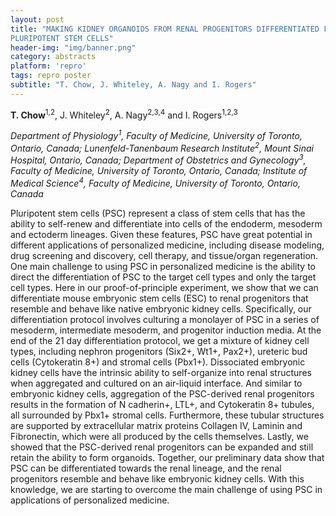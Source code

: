```yaml
---
layout: post
title: "MAKING KIDNEY ORGANOIDS FROM RENAL PROGENITORS DIFFERENTIATED FROM
PLURIPOTENT STEM CELLS"
header-img: "img/banner.png"
category: abstracts
platform: 'repro'
tags: repro poster
subtitle: "T. Chow, J. Whiteley, A. Nagy and I. Rogers"
---
```

__T. Chow__<sup>1,2</sup>, J. Whiteley<sup>2</sup>, A. Nagy<sup>2,3,4</sup> and I. Rogers<sup>1,2,3</sup>

_Department of Physiology<sup>1</sup>, Faculty of Medicine, University of
Toronto, Ontario, Canada; Lunenfeld-Tanenbaum Research Institute<sup>2</sup>,
Mount Sinai Hospital, Ontario, Canada; Department of Obstetrics and
Gynecology<sup>3</sup>, Faculty of Medicine, University of Toronto, Ontario,
Canada; Institute of Medical Science<sup>4</sup>, Faculty of Medicine, University
of Toronto, Ontario, Canada_

Pluripotent stem cells (PSC) represent a class of stem cells that has
the ability to self-renew and differentiate into cells of the endoderm,
mesoderm and ectoderm lineages. Given these features, PSC have great
potential in different applications of personalized medicine, including
disease modeling, drug screening and discovery, cell therapy, and
tissue/organ regeneration. One main challenge to using PSC in
personalized medicine is the ability to direct the differentiation of
PSC to the target cell types and only the target cell types. Here in our
proof-of-principle experiment, we show that we can differentiate mouse
embryonic stem cells (ESC) to renal progenitors that resemble and behave
like native embryonic kidney cells. Specifically, our differentiation
protocol involves culturing a monolayer of PSC in a series of mesoderm,
intermediate mesoderm, and progenitor induction media. At the end of the
21 day differentiation protocol, we get a mixture of kidney cell types,
including nephron progenitors (Six2+, Wt1+, Pax2+), ureteric bud cells
(Cytokeratin 8+) and stromal cells (Pbx1+). Dissociated embryonic kidney
cells have the intrinsic ability to self-organize into renal structures
when aggregated and cultured on an air-liquid interface. And similar to
embryonic kidney cells, aggregation of the PSC-derived renal progenitors
results in the formation of N cadherin+, LTL+, and Cytokeratin 8+
tubules, all surrounded by Pbx1+ stromal cells. Furthermore, these
tubular structures are supported by extracellular matrix proteins
Collagen IV, Laminin and Fibronectin, which were all produced by the
cells themselves. Lastly, we showed that the PSC-derived renal
progenitors can be expanded and still retain the ability to form
organoids. Together, our preliminary data show that PSC can be
differentiated towards the renal lineage, and the renal progenitors
resemble and behave like embryonic kidney cells. With this knowledge, we
are starting to overcome the main challenge of using PSC in applications
of personalized medicine.
